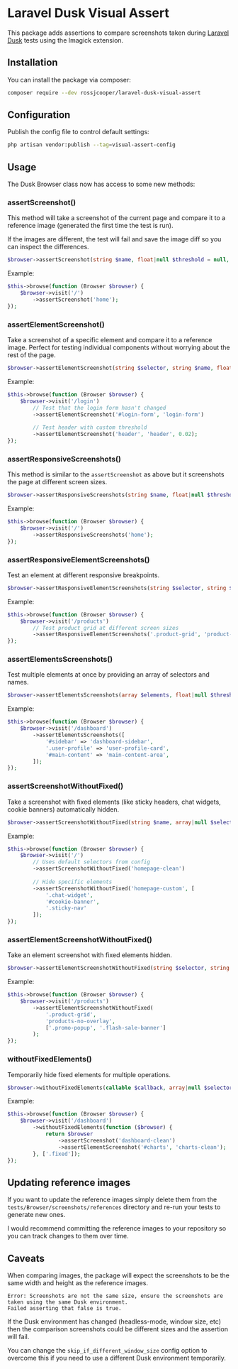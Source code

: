 # Laravel Dusk Visual Assert

This package adds assertions to compare screenshots taken during [Laravel Dusk](https://laravel.com/docs/10.x/dusk#taking-a-screenshot) tests using the Imagick extension.

## Installation

You can install the package via composer:

```bash
composer require --dev rossjcooper/laravel-dusk-visual-assert
```

## Configuration

Publish the config file to control default settings:

```bash
php artisan vendor:publish --tag=visual-assert-config
```

## Usage

The Dusk Browser class now has access to some new methods:

### assertScreenshot()

This method will take a screenshot of the current page and compare it to a reference image (generated the first time the test is run).

If the images are different, the test will fail and save the image diff so you can inspect the differences.

```php
$browser->assertScreenshot(string $name, float|null $threshold = null, int|null $metric = null, int|null $width = null, int|null $height = null)
```

Example:

```php
$this->browse(function (Browser $browser) {
    $browser->visit('/')
        ->assertScreenshot('home');
});
```

### assertElementScreenshot()

Take a screenshot of a specific element and compare it to a reference image. Perfect for testing individual components without worrying about the rest of the page.

```php
$browser->assertElementScreenshot(string $selector, string $name, float|null $threshold = null, int|null $metric = null)
```

Example:

```php
$this->browse(function (Browser $browser) {
    $browser->visit('/login')
        // Test that the login form hasn't changed
        ->assertElementScreenshot('#login-form', 'login-form')
        
        // Test header with custom threshold
        ->assertElementScreenshot('header', 'header', 0.02);
});
```

### assertResponsiveScreenshots()

This method is similar to the `assertScreenshot` as above but it screenshots the page at different screen sizes.

```php
$browser->assertResponsiveScreenshots(string $name, float|null $threshold = null, int|null $metric = null)
```

Example:

```php
$this->browse(function (Browser $browser) {
    $browser->visit('/')
        ->assertResponsiveScreenshots('home');
});
```

### assertResponsiveElementScreenshots()

Test an element at different responsive breakpoints.

```php
$browser->assertResponsiveElementScreenshots(string $selector, string $name, float|null $threshold = null, int|null $metric = null)
```

Example:

```php
$this->browse(function (Browser $browser) {
    $browser->visit('/products')
        // Test product grid at different screen sizes
        ->assertResponsiveElementScreenshots('.product-grid', 'product-grid');
});
```

### assertElementsScreenshots()

Test multiple elements at once by providing an array of selectors and names.

```php
$browser->assertElementsScreenshots(array $elements, float|null $threshold = null, int|null $metric = null)
```

Example:

```php
$this->browse(function (Browser $browser) {
    $browser->visit('/dashboard')
        ->assertElementsScreenshots([
            '#sidebar' => 'dashboard-sidebar',
            '.user-profile' => 'user-profile-card',
            '#main-content' => 'main-content-area',
        ]);
});
```

### assertScreenshotWithoutFixed()

Take a screenshot with fixed elements (like sticky headers, chat widgets, cookie banners) automatically hidden.

```php
$browser->assertScreenshotWithoutFixed(string $name, array|null $selectorsToHide = null, float|null $threshold = null, int|null $metric = null, int|null $width = null, int|null $height = null)
```

Example:

```php
$this->browse(function (Browser $browser) {
    $browser->visit('/')
        // Uses default selectors from config
        ->assertScreenshotWithoutFixed('homepage-clean')
        
        // Hide specific elements
        ->assertScreenshotWithoutFixed('homepage-custom', [
            '.chat-widget',
            '#cookie-banner',
            '.sticky-nav'
        ]);
});
```

### assertElementScreenshotWithoutFixed()

Take an element screenshot with fixed elements hidden.

```php
$browser->assertElementScreenshotWithoutFixed(string $selector, string $name, array|null $selectorsToHide = null, float|null $threshold = null, int|null $metric = null)
```

Example:

```php
$this->browse(function (Browser $browser) {
    $browser->visit('/products')
        ->assertElementScreenshotWithoutFixed(
            '.product-grid',
            'products-no-overlay',
            ['.promo-popup', '.flash-sale-banner']
        );
});
```

### withoutFixedElements()

Temporarily hide fixed elements for multiple operations.

```php
$browser->withoutFixedElements(callable $callback, array|null $selectors = null)
```

Example:

```php
$this->browse(function (Browser $browser) {
    $browser->visit('/dashboard')
        ->withoutFixedElements(function ($browser) {
            return $browser
                ->assertScreenshot('dashboard-clean')
                ->assertElementScreenshot('#charts', 'charts-clean');
        }, ['.fixed']);
});
```

## Updating reference images

If you want to update the reference images simply delete them from the `tests/Browser/screenshots/references` directory and re-run your tests to generate new ones.

I would recommend committing the reference images to your repository so you can track changes to them over time.

## Caveats

When comparing images, the package will expect the screenshots to be the same width and height as the reference images.

```
Error: Screenshots are not the same size, ensure the screenshots are taken using the same Dusk environment.
Failed asserting that false is true.
```

If the Dusk environment has changed (headless-mode, window size, etc) then the comparison screenshots could be different sizes and the assertion will fail.

You can change the `skip_if_different_window_size` config option to overcome this if you need to use a different Dusk environment temporarily.